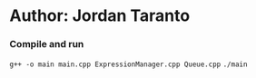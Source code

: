 # Author: Jordan Taranto

### Compile and run
```g++ -o main main.cpp ExpressionManager.cpp Queue.cpp```
```./main```

